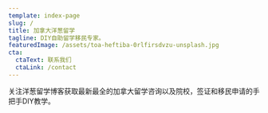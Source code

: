 ```yaml
---
template: index-page
slug: /
title: 加拿大洋葱留学
tagline: DIY自助留学移民专家。
featuredImage: /assets/toa-heftiba-0rlfirsdvzu-unsplash.jpg
cta:
  ctaText: 联系我们
  ctaLink: /contact
---
```

关注洋葱留学博客获取最新最全的加拿大留学咨询以及院校，签证和移民申请的手把手DIY教学。